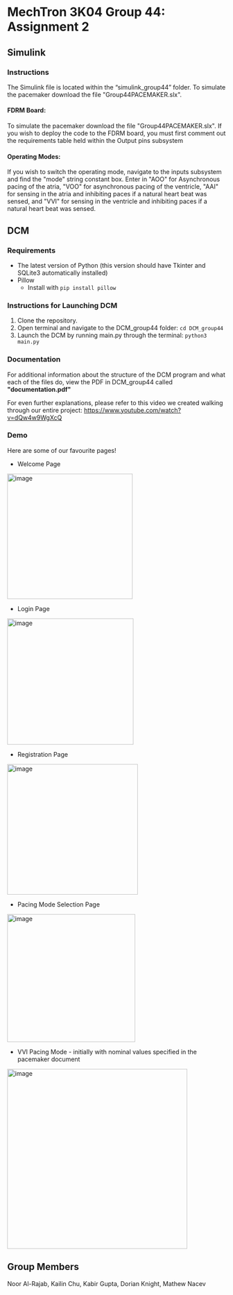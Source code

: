 # MechTron 3K04 Group 44: Assignment 2

## Simulink
### Instructions
The Simulink file is located within the “simulink_group44” folder. To simulate the pacemaker download the file "Group44PACEMAKER.slx". 

#### FDRM Board:
To simulate the pacemaker download the file "Group44PACEMAKER.slx". If you wish to deploy the code to the FDRM board, you must first comment out the requirements table held within the Output pins subsystem

#### Operating Modes:
If you wish to switch the operating mode, navigate to the inputs subsystem and find the "mode" string constant box. Enter in "AOO" for Asynchronous pacing of the atria, "VOO" for asynchronous pacing of the ventricle, "AAI" for sensing in the atria and inhibiting paces if a natural heart beat was sensed, and "VVI" for sensing in the ventricle and inhibiting paces if a natural heart beat was sensed.

## DCM
### Requirements
* The latest version of Python (this version should have Tkinter and SQLite3 automatically installed)
* Pillow
  * Install with `pip install pillow`
 
### Instructions for Launching DCM
1. Clone the repository.
2. Open terminal and navigate to the DCM_group44 folder: `cd DCM_group44`
3. Launch the DCM by running main.py through the terminal: `python3 main.py`

### Documentation
For additional information about the structure of the DCM program and what each of the files do, view the PDF in DCM_group44 called **"documentation.pdf"**

For even further explanations, please refer to this video we created walking through our entire project: https://www.youtube.com/watch?v=dQw4w9WgXcQ

### Demo
Here are some of our favourite pages!
* Welcome Page
<img width="289" alt="image" src="https://user-images.githubusercontent.com/68765813/197439833-0de690bf-c172-43df-beab-b4cdebc84bdb.png">

* Login Page
<img width="291" alt="image" src="https://user-images.githubusercontent.com/68765813/197439864-6187fadf-43a7-46f7-917c-3079e4ba86ea.png">

* Registration Page
<img width="301" alt="image" src="https://user-images.githubusercontent.com/68765813/197439879-57ca4c62-4c92-464b-b57c-6a4f5be501a4.png">


* Pacing Mode Selection Page
<img width="295" alt="image" src="https://user-images.githubusercontent.com/68765813/197439896-626d501a-86f0-4db6-a0b1-0c6a08778977.png">

* VVI Pacing Mode - initially with nominal values specified in the pacemaker document
<img width="415" alt="image" src="https://user-images.githubusercontent.com/68765813/197439910-729ccf48-f4ec-4c61-b299-11d7d5c0d2a6.png">

## Group Members
Noor Al-Rajab, Kailin Chu, Kabir Gupta, Dorian Knight, Mathew Nacev
